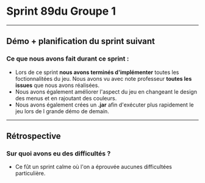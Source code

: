 # Sprint 89du Groupe 1
---
## Démo + planification du sprint suivant
### Ce que nous avons fait durant ce sprint :
- Lors de ce sprint **nous avons terminés d'implémenter** toutes les foctionnalitées du jeu. Nous avons vu avec note professeur **toutes les issues** que nous avons réalisées.
- Nous avons également améliorer l'aspect du jeu en changeant le design des menus et en rajoutant des couleurs.
- Nous avons également crées un **.jar** afin d'exécuter plus rapidement le jeu lors de l grande démo de demain.
---
## Rétrospective
### Sur quoi avons eu des difficultés ?

- Ce fût un sprint calme où l'on a éprouvée aucunes difficultées particulière.






